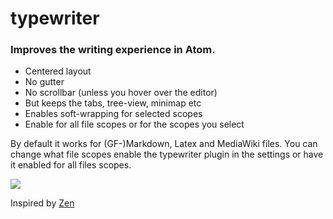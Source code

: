 # typewriter

### Improves the writing experience in Atom.

* Centered layout
* No gutter
* No scrollbar (unless you hover over the editor)
* But keeps the tabs, tree-view, minimap etc
* Enables soft-wrapping for selected scopes
* Enable for all file scopes or for the scopes you select

By default it works for (GF-)Markdown, Latex and MediaWiki files. You can change what file scopes enable the typewriter plugin in the settings or have it enabled for all files scopes.

![](http://i.imgur.com/AjmeFCh.png)

Inspired by [Zen](https://atom.io/packages/zen)
